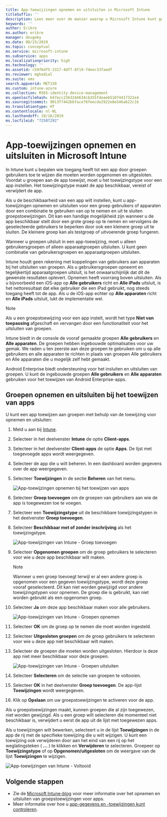 ```yaml
---
title: App-toewijzingen opnemen en uitsluiten in Microsoft Intune
titleSuffix: ''
description: Lees meer over de manier waarop u Microsoft Intune kunt gebruiken om app-toewijzingen op te nemen en uit te sluiten.
keywords: ''
author: Erikre
ms.author: erikre
manager: dougeby
ms.date: 08/23/2019
ms.topic: conceptual
ms.service: microsoft-intune
ms.subservice: apps
ms.localizationpriority: high
ms.technology: ''
ms.assetid: c59f6df5-3317-4dff-8f19-fdeec33faedf
ms.reviewer: mghadial
ms.suite: ems
search.appverid: MET150
ms.custom: intune-azure
ms.collection: M365-identity-device-management
ms.openlocfilehash: b47ecc2363244634cb355fdeaeb51074417322e4
ms.sourcegitcommit: 9013f7442bbface78feecde2922e8e546a622c16
ms.translationtype: HT
ms.contentlocale: nl-NL
ms.lasthandoff: 10/16/2019
ms.locfileid: "72507292"
---
```

# <a name="include-and-exclude-app-assignments-in-microsoft-intune"></a>App-toewijzingen opnemen en uitsluiten in Microsoft Intune

In Intune kunt u bepalen wie toegang heeft tot een app door groepen gebruikers toe te wijzen die moeten worden opgenomen en uitgesloten. Voordat u groepen aan de app toewijst, moet u het toewijzingstype voor een app instellen. Het toewijzingstype maakt de app beschikbaar, vereist of verwijdert de app. 

Als u de beschikbaarheid van een app wilt instellen, kunt u app-toewijzingen opnemen en uitsluiten voor een groep gebruikers of apparaten door een combinatie te gebruiken van op te nemen en uit te sluiten groepstoewijzingen. Dit kan een handige mogelijkheid zijn wanneer u de app beschikbaar stelt door een grote groep op te nemen en vervolgens de geselecteerde gebruikers te beperken door ook een kleinere groep uit te sluiten. De kleinere groep kan als testgroep of uitvoerende groep fungeren. 

Wanneer u groepen uitsluit in een app-toewijzing, moet u alleen gebruikersgroepen of alleen apparaatgroepen uitsluiten. U kunt geen combinatie van gebruikersgroepen en apparaatgroepen uitsluiten. 

Intune houdt geen rekening met koppelingen van gebruikers aan apparaten bij het uitsluiten van groepen. Als u gebruikersgroepen opneemt en tegelijkertijd apparaatgroepen uitsluit, is het onwaarschijnlijk dat dit de gewenste resultaten oplevert. Opnemen heeft voorrang boven uitsluiten. Als u bijvoorbeeld een iOS-app op **Alle gebruikers** richt en **Alle iPads** uitsluit, is het nettoresultaat dat elke gebruiker die een iPad gebruikt, nog steeds toegang heeft tot de app. Als u de iOS-app echter op **Alle apparaten** richt en **Alle iPads** uitsluit, lukt de implementatie wel.  

> [!NOTE]
> Als u een groepstoewijzing voor een app instelt, wordt het type **Niet van toepassing** afgeschaft en vervangen door een functionaliteit voor het uitsluiten van groepen. 
>
> Intune biedt in de console de vooraf gemaakte groepen **Alle gebruikers** en **Alle apparaten**. De groepen hebben ingebouwde optimalisaties voor uw gemak. We raden u ten zeerste aan deze groepen te gebruiken om u op alle gebruikers en alle apparaten te richten in plaats van groepen Alle gebruikers en Alle apparaten die u mogelijk zelf hebt gemaakt.  
>
> Android Enterprise biedt ondersteuning voor het insluiten en uitsluiten van groepen. U kunt de ingebouwde groepen **Alle gebruikers** en **Alle apparaten** gebruiken voor het toewijzen van Android Enterprise-apps. 


## <a name="include-and-exclude-groups-when-assigning-apps"></a>Groepen opnemen en uitsluiten bij het toewijzen van apps 
U kunt een app toewijzen aan groepen met behulp van de toewijzing voor opnemen en uitsluiten:
1. Meld u aan bij [Intune](https://go.microsoft.com/fwlink/?linkid=2090973).
3. Selecteer in het deelvenster **Intune** de optie **Client-apps**.
4. Selecteer in het deelvenster **Client-apps** de optie **Apps**. De lijst met toegevoegde apps wordt weergegeven.
5. Selecteer de app die u wilt beheren. In een dashboard worden gegevens over de app weergegeven. 
6. Selecteer **Toewijzingen** in de sectie **Beheren** van het menu. 

    ![App-toewijzingen opnemen bij het toewijzen van apps](./media/apps-inc-exl-assignments/apps-inc-exl-01.png)
7. Selecteer **Groep toevoegen** om de groepen van gebruikers aan wie de app is toegewezen toe te voegen. 
8. Selecteer een **Toewijzingstype** uit de beschikbare toewijzingstypen in het deelvenster **Groep toevoegen**.
9. Selecteer **Beschikbaar met of zonder inschrijving** als het toewijzingstype.

    ![App-toewijzingen van Intune - Groep toevoegen](./media/apps-inc-exl-assignments/apps-inc-exl-02.png)
10. Selecteer **Opgenomen groepen** om de groep gebruikers te selecteren voor wie u deze app beschikbaar wilt maken.

    > [!NOTE]
    > Wanneer u een groep toevoegt terwijl er al een andere groep is opgenomen voor een gegeven toewijzingstype, wordt deze groep vooraf geselecteerd. Dit kan niet worden gewijzigd voor andere toewijzingstypen voor opnemen. De groep die is gebruikt, kan niet worden gebruikt als een opgenomen groep.

11. Selecteer **Ja** om deze app beschikbaar maken voor alle gebruikers.

    ![App-toewijzingen van Intune - Groepen opnemen](./media/apps-inc-exl-assignments/apps-inc-exl-03.png)
12. Selecteer **OK** om de groep op te nemen die moet worden ingesteld.
13. Selecteer **Uitgesloten groepen** om de groep gebruikers te selecteren voor wie u deze app niet beschikbaar wilt maken. 
14. Selecteer de groepen die moeten worden uitgesloten. Hierdoor is deze app niet meer beschikbaar voor deze groepen.

    ![App-toewijzingen van Intune - Groepen uitsluiten](./media/apps-inc-exl-assignments/apps-inc-exl-04.png)
15. Selecteer **Selecteren** om de selectie van groepen te voltooien.
16. Selecteer **OK** in het deelvenster **Groep toevoegen**. De app-lijst **Toewijzingen** wordt weergegeven.
17. Klik op **Opslaan** om uw groepstoewijzingen te activeren voor de app.

Als u groepstoewijzingen maakt, kunnen groepen die al zijn toegewezen, niet worden gewijzigd. Als u een groep wilt selecteren die momenteel niet beschikbaar is, verwijdert u eerst de app uit de lijst met toegewezen apps. 

Als u toewijzingen wilt bewerken, selecteert u in de lijst **Toewijzingen** in de app de rij met de specifieke toewijzing die u wilt wijzigen. U kunt een toewijzing ook verwijderen door aan het eind van een rij op het weglatingsteken ( **...** ) te klikken en **Verwijderen** te selecteren. Groepeer op **Toewijzingstype** of op **Opgenomen/uitgesloten** om de weergave van de lijst **Toewijzingen** te wijzigen.

![App-toewijzingen van Intune - Voltooid](./media/apps-inc-exl-assignments/apps-inc-exl-05.png)

## <a name="next-steps"></a>Volgende stappen

- Zie de [Microsoft Intune-blog](https://aka.ms/new_app_assignment_process) voor meer informatie over het opnemen en uitsluiten van groepstoewijzingen voor apps.
- Meer informatie over hoe u [app-gegevens en -toewijzingen kunt controleren](apps-monitor.md).
